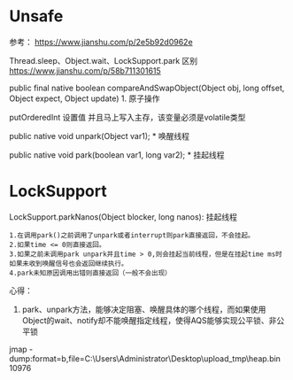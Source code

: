 # Unsafe
 参考： https://www.jianshu.com/p/2e5b92d0962e
  
  Thread.sleep、Object.wait、LockSupport.park 区别	 https://www.jianshu.com/p/58b711301615
 
public final native boolean compareAndSwapObject(Object obj, long offset, Object expect, Object update)
	1. 原子操作

putOrderedInt 
设置值 并且马上写入主存，该变量必须是volatile类型


public native void unpark(Object var1);
	* 唤醒线程

public native void park(boolean var1, long var2);
	* 挂起线程



# LockSupport

LockSupport.parkNanos(Object blocker, long nanos): 挂起线程

	1.在调用park()之前调用了unpark或者interrupt则park直接返回，不会挂起。
	2.如果time <= 0则直接返回。
	3.如果之前未调用park unpark并且time > 0,则会挂起当前线程，但是在挂起time ms时如果未收到唤醒信号也会返回继续执行。
	4.park未知原因调用出错则直接返回（一般不会出现）


心得：
1. park、unpark方法，能够决定阻塞、唤醒具体的哪个线程，而如果使用Object的wait、notify却不能唤醒指定线程，使得AQS能够实现公平锁、非公平锁
	
	
	
jmap -dump:format=b,file=C:\Users\Administrator\Desktop\upload_tmp\heap.bin 10976